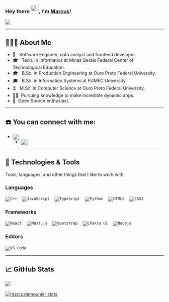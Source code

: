 ### Hey there <img src="https://media.giphy.com/media/hvRJCLFzcasrR4ia7z/giphy.gif" width="25px">, I'm [Marcus](https://www.linkedin.com/in/marcuslamounier/)!

![](https://visitor-badge.glitch.me/badge?page_id=marcuslamounier.marcuslamounier)

----
## 👨🏻‍💻 About Me

- 🦅 &nbsp; Software Engineer, data analyst and frontend developer.
- 🎓 &nbsp; Tech. in Informatics at Minas Gerais Federal Center of Technological Education.
- 🎓 &nbsp; B.Sc. in Production Engineering at Ouro Preto Federal University.
- 🎓 &nbsp; B.Sc. in Information Systems at FUMEC University.
- ⏳ &nbsp; M.Sc. in Computer Science at Ouro Preto Federal University.
- 👨‍🏫&nbsp; Pursuing knowledge to make incredible dynamic apps.
- 👨‍&nbsp; Open Source enthusiast.

----

## :phone: You can connect with me:

- <a href="https://www.linkedin.com/in/marcuslamounier/">
    <img align="left" alt="marcuslinkedin" width="22px" src= "https://camo.githubusercontent.com/d659d2bac00c01b42bffbae84bdc121e828b8fecd5b4949ffa2575f5d9e4a371/68747470733a2f2f63646e2e6a7364656c6976722e6e65742f6e706d2f73696d706c652d69636f6e734076332f69636f6e732f6c696e6b6564696e2e737667" style="max-width:100%;">
  </a>
- <a href="https://t.me/marcuslamounier">
    <img align="left" alt="marcustelegram" width="22px" src= "https://raw.githubusercontent.com/gist/m8rge/4c2b36369c9f936c02ee883ca8ec89f1/raw/c03fd44ee2b63d7a2a195ff44e9bb071e87b4a40/telegram-single-path-24px.svg" style="max-width:100%;">
  </a>
  
----

## :hammer: Technologies & Tools
Tools, languages, and other things that I like to work with.

### Languages

<code>![C++](https://img.shields.io/badge/C++-white.svg?style=flat&logo=c%2B%2B&logoColor=blue)</code> &nbsp;&nbsp;
<code>![JavaScript](https://img.shields.io/badge/-JavaScript-black?style=flat&logo=javascript&logoColor=yellow)</code> &nbsp;&nbsp;
<code>![TypeSript](https://img.shields.io/badge/-TypeScript-blue?style=flat&logo=typescript&logoColor=white)</code> &nbsp;&nbsp;
<code>![Python](https://img.shields.io/badge/Python-white?style=flat&logo=python)</code> &nbsp;&nbsp;
<code>![HTML5](https://img.shields.io/badge/-HTML5-%23E44D27?style=flat&logo=html5&logoColor=ffffff)</code> &nbsp;&nbsp;
<code>![CSS3](https://img.shields.io/badge/-CSS3-%231572B6?style=flat&logo=css3)</code> &nbsp;&nbsp;

### Frameworks

<code>![React](https://img.shields.io/badge/-React-%23282C34?style=flat&logo=react)</code> &nbsp;&nbsp;
<code>![Next.js](https://img.shields.io/badge/-Next.js-black?style=flat&color=white&logo=nextdotjs&logoColor=black)</code> &nbsp;&nbsp;
<code>![Bootstrap](https://img.shields.io/badge/-Bootstrap-563D7C?style=flat&logo=bootstrap&logoColor=white)</code> &nbsp;&nbsp;
<code>![Chakra UI](https://img.shields.io/badge/-Chakra%20UI-white?style=flat&logo=chakra-ui&logoColor=twal)</code> &nbsp;&nbsp;
<code>![Nodejs](https://img.shields.io/badge/-Nodejs-black?style=flat&logo=Node.js)</code> &nbsp;&nbsp;

### Editors
<code>![VS Code](http://img.shields.io/badge/-VS%20Code-007ACC?style=flat&logo=visual-studio-code)</code> &nbsp;&nbsp;


---------------------------------------------------------------------------------------------------------------------------------------------------------------------------------


## :chart_with_upwards_trend: GitHub Stats
<p>
  <a href="https://github.com/marcuslamounier">
    <img align="center" src="https://github-readme-stats.vercel.app/api/top-langs/?username=marcuslamounier&hide=html&layout=compact&langs_count=10&theme=vision-friendly-dark" /> 
  </a>
  <br> <br>
  <a href="https://github.com/marcuslamounier">
    <img align="center" src="https://github-readme-stats.vercel.app/api?username=marcuslamounier&show_icons=true&line_height=27&count_private=true&theme=vision-friendly-dark" alt="marcuslamounier stats" />
  </a>
</p>

<!-- ## :bulb: Recent projects I worked

- [Rifa Esportiva](https://www.rifaesportiva.com.br/) 
- [Allan Kardec Online - Museu Online do Espiritismo](https://allankardec2.vercel.app/)
- [Jhovana Kelly - Influencer Digital](http://jhovanaoliveira.com.br/)
- [EiMilhas - Passagens Aéreas](https://eimilhas.com.br/)
- [Vinícius Dias - Personal Trainer](https://treinovinidias.com/)
- [Departamento de Museologia da UFOP](https://museologia.ufop.br/)
- [Circuito Cidades](https://www.circuitocidades.com.br/)
- ⏳ &nbsp; *Human Resources company* (**in progress...**)
- ⏳ &nbsp; *Students test preparation platform* (**in progress...**)
 -->
